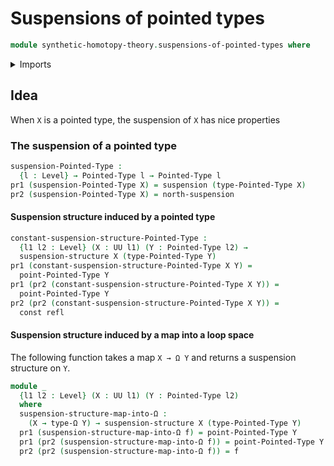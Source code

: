 # Suspensions of pointed types

```agda
module synthetic-homotopy-theory.suspensions-of-pointed-types where
```

<details><summary>Imports</summary>

```agda
open import foundation.constant-maps
open import foundation.dependent-pair-types
open import foundation.identity-types
open import foundation.universe-levels

open import structured-types.pointed-types

open import synthetic-homotopy-theory.loop-spaces
open import synthetic-homotopy-theory.suspension-structures
open import synthetic-homotopy-theory.suspensions-of-types
```

</details>

## Idea

When `X` is a pointed type, the suspension of `X` has nice properties

### The suspension of a pointed type

```agda
suspension-Pointed-Type :
  {l : Level} → Pointed-Type l → Pointed-Type l
pr1 (suspension-Pointed-Type X) = suspension (type-Pointed-Type X)
pr2 (suspension-Pointed-Type X) = north-suspension
```

#### Suspension structure induced by a pointed type

```agda
constant-suspension-structure-Pointed-Type :
  {l1 l2 : Level} (X : UU l1) (Y : Pointed-Type l2) →
  suspension-structure X (type-Pointed-Type Y)
pr1 (constant-suspension-structure-Pointed-Type X Y) =
  point-Pointed-Type Y
pr1 (pr2 (constant-suspension-structure-Pointed-Type X Y)) =
  point-Pointed-Type Y
pr2 (pr2 (constant-suspension-structure-Pointed-Type X Y)) =
  const refl
```

#### Suspension structure induced by a map into a loop space

The following function takes a map `X → Ω Y` and returns a suspension structure
on `Y`.

```agda
module _
  {l1 l2 : Level} (X : UU l1) (Y : Pointed-Type l2)
  where
  suspension-structure-map-into-Ω :
    (X → type-Ω Y) → suspension-structure X (type-Pointed-Type Y)
  pr1 (suspension-structure-map-into-Ω f) = point-Pointed-Type Y
  pr1 (pr2 (suspension-structure-map-into-Ω f)) = point-Pointed-Type Y
  pr2 (pr2 (suspension-structure-map-into-Ω f)) = f
```
